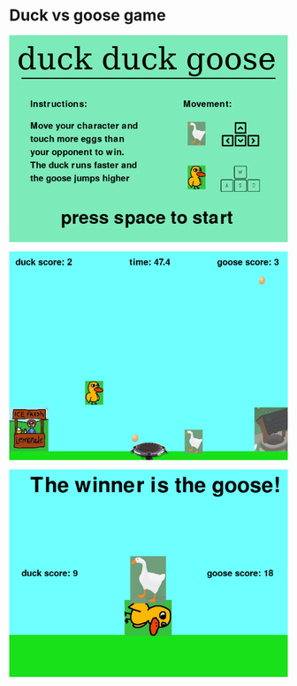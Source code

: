 # Duck vs goose game

![splash screen](duckduckgoose-demo1.png)

![splash screen](duckduckgoose-demo2.png)

![splash screen](duckduckgoose-demo3.png)
